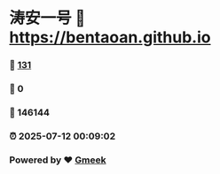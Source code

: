 # 涛安一号 :link: https://bentaoan.github.io 
### :page_facing_up: [131](https://bentaoan.github.io/tag.html) 
### :speech_balloon: 0 
### :hibiscus: 146144 
### :alarm_clock: 2025-07-12 00:09:02 
### Powered by :heart: [Gmeek](https://github.com/Meekdai/Gmeek)
